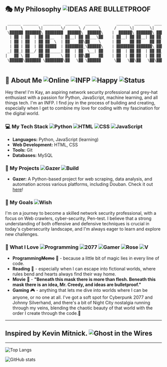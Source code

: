 ## 🎭 My Philosophy ![IDEAS ARE BULLETPROOF](https://img.shields.io/badge/IDEAS-BULLETPROOF-rgb(159,36,35))

```txt
 ______ _______  ________  ______   ______        ______  _______  ________      _______  __    __ __       __       ________ ________ _______  _______   ______   ______  ________ 
|      \       \|        \/      \ /      \      /      \|       \|        \    |       \|  \  |  \  \     |  \     |        \        \       \|       \ /      \ /      \|        \
 \▓▓▓▓▓▓ ▓▓▓▓▓▓▓\ ▓▓▓▓▓▓▓▓  ▓▓▓▓▓▓\  ▓▓▓▓▓▓\    |  ▓▓▓▓▓▓\ ▓▓▓▓▓▓▓\ ▓▓▓▓▓▓▓▓    | ▓▓▓▓▓▓▓\ ▓▓  | ▓▓ ▓▓     | ▓▓     | ▓▓▓▓▓▓▓▓\▓▓▓▓▓▓▓▓ ▓▓▓▓▓▓▓\ ▓▓▓▓▓▓▓\  ▓▓▓▓▓▓\  ▓▓▓▓▓▓\ ▓▓▓▓▓▓▓▓
  | ▓▓ | ▓▓  | ▓▓ ▓▓__   | ▓▓__| ▓▓ ▓▓___\▓▓    | ▓▓__| ▓▓ ▓▓__| ▓▓ ▓▓__        | ▓▓__/ ▓▓ ▓▓  | ▓▓ ▓▓     | ▓▓     | ▓▓__      | ▓▓  | ▓▓__/ ▓▓ ▓▓__| ▓▓ ▓▓  | ▓▓ ▓▓  | ▓▓ ▓▓__    
  | ▓▓ | ▓▓  | ▓▓ ▓▓  \  | ▓▓    ▓▓\▓▓    \     | ▓▓    ▓▓ ▓▓    ▓▓ ▓▓  \       | ▓▓    ▓▓ ▓▓  | ▓▓ ▓▓     | ▓▓     | ▓▓  \     | ▓▓  | ▓▓    ▓▓ ▓▓    ▓▓ ▓▓  | ▓▓ ▓▓  | ▓▓ ▓▓  \   
  | ▓▓ | ▓▓  | ▓▓ ▓▓▓▓▓  | ▓▓▓▓▓▓▓▓_\▓▓▓▓▓▓\    | ▓▓▓▓▓▓▓▓ ▓▓▓▓▓▓▓\ ▓▓▓▓▓       | ▓▓▓▓▓▓▓\ ▓▓  | ▓▓ ▓▓     | ▓▓     | ▓▓▓▓▓     | ▓▓  | ▓▓▓▓▓▓▓| ▓▓▓▓▓▓▓\ ▓▓  | ▓▓ ▓▓  | ▓▓ ▓▓▓▓▓   
 _| ▓▓_| ▓▓__/ ▓▓ ▓▓_____| ▓▓  | ▓▓  \__| ▓▓    | ▓▓  | ▓▓ ▓▓  | ▓▓ ▓▓_____     | ▓▓__/ ▓▓ ▓▓__/ ▓▓ ▓▓_____| ▓▓_____| ▓▓_____   | ▓▓  | ▓▓     | ▓▓  | ▓▓ ▓▓__/ ▓▓ ▓▓__/ ▓▓ ▓▓      
|   ▓▓ \ ▓▓    ▓▓ ▓▓     \ ▓▓  | ▓▓\▓▓    ▓▓    | ▓▓  | ▓▓ ▓▓  | ▓▓ ▓▓     \    | ▓▓    ▓▓\▓▓    ▓▓ ▓▓     \ ▓▓     \ ▓▓     \  | ▓▓  | ▓▓     | ▓▓  | ▓▓\▓▓    ▓▓\▓▓    ▓▓ ▓▓      
 \▓▓▓▓▓▓\▓▓▓▓▓▓▓ \▓▓▓▓▓▓▓▓\▓▓   \▓▓ \▓▓▓▓▓▓      \▓▓   \▓▓\▓▓   \▓▓\▓▓▓▓▓▓▓▓     \▓▓▓▓▓▓▓  \▓▓▓▓▓▓ \▓▓▓▓▓▓▓▓\▓▓▓▓▓▓▓▓\▓▓▓▓▓▓▓▓   \▓▓   \▓▓      \▓▓   \▓▓ \▓▓▓▓▓▓  \▓▓▓▓▓▓ \▓▓      
                                                        
```

## 👋 About Me  ![Online](https://img.shields.io/badge/🟢-Online-rgb(70,201,19)) ![INFP](https://img.shields.io/badge/INFP-Power-rgb(45,75,227)) ![Happy](https://img.shields.io/badge/Mood-Happy-pink) ![Status](https://img.shields.io/badge/Status-Coding-blueviolet)

Hey there! I'm Kay, an aspiring network security professional and grey-hat enthusiast with a passion for Python, JavaScript, machine learning, and all things tech. I'm an INFP. I find joy in the process of building and creating, especially when I get to combine my love for coding with my fascination for the digital world.

### 💻 My Tech Stack ![Python](https://img.shields.io/badge/Python-rgb(54,110,170)) ![HTML](https://img.shields.io/badge/HTML-rgb(221,78,39)) ![CSS](https://img.shields.io/badge/CSS-rgb(38,76,222)) ![JavaScript](https://img.shields.io/badge/JavaScript-rgb(240,217,30))

*   **Languages:** Python, JavaScript (learning)
*   **Web Development:** HTML, CSS
*   **Tools:** Git
*   **Databases:** MySQL

### 🚀 My Projects ![Gazer](https://img.shields.io/badge/Gazer-v1.0-brightgreen) ![Build](https://img.shields.io/badge/Build-Passing-green)

*   **Gazer:** A Python-based project for web scraping, data analysis, and automation across various platforms, including Douban. Check it out [here](https://github.com/kay-a11y/Gazer)!

### 🌟 My Goals ![Wish](https://img.shields.io/badge/May%20the-Code%20be%20with%20you-black)

I'm on a journey to become a skilled network security professional, with a focus on Web crawlers, cyber-security, Pen-test. I believe that a strong understanding of both offensive and defensive techniques is crucial in today's cybersecurity landscape, and I'm always eager to learn and explore new challenges.

### 💖 What I Love ![Programming](https://img.shields.io/badge/Keep-Coding-blue) ![2077](https://img.shields.io/badge/Cyberpunk-2077-rgb(253,252,11)) ![Gamer](https://img.shields.io/badge/Girl-Gamer-ff69b4) ![Rose](https://img.shields.io/badge/Scarlet-Carson-rgb(159,36,35)) ![V](https://img.shields.io/badge/Digital-V-black)

* **Programming~~Meme~~** 🤖 - because a little bit of magic lies in every line of code.
* **Reading** 📖 - especially when I can escape into fictional worlds, where rules bend and hearts always find their way home.
* **Movie** 🎥 - **"Beneath this mask there is more than flesh. Beneath this mask there is an idea, Mr. Creedy, and ideas are bulletproof."**
* **Gaming** 🎮 - anything that lets me dive into worlds where I can be anyone, or no one at all. I've got a soft spot for Cyberpunk 2077 and Johnny Silverhand, and there's a bit of Night City nostalgia running through my veins, blending the chaotic beauty of that world with the order I create through the code.👾

---

## Inspired by Kevin Mitnick. ![Ghost in the Wires](https://img.shields.io/badge/Ghost-in%20the%20Wires-rgb(162,204,119))

---

![Top Langs](https://github-readme-stats.vercel.app/api/top-langs/?username=kay-a11y&layout=compact&theme=radical)

![GitHub stats](https://github-readme-stats.vercel.app/api?username=kay-a11y&show_icons=true&theme=radical) 